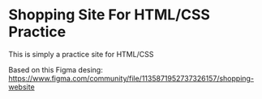 # Shopping Site For HTML/CSS Practice

This is simply a practice site for HTML/CSS

Based on this Figma desing: https://www.figma.com/community/file/1135871952737326157/shopping-website
